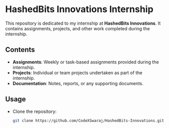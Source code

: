 
# HashedBits Innovations Internship

This repository is dedicated to my internship at **HashedBits Innovations**. It contains assignments, projects, and other work completed during the internship.

## Contents
- **Assignments**: Weekly or task-based assignments provided during the internship.
- **Projects**: Individual or team projects undertaken as part of the internship.
- **Documentation**: Notes, reports, or any supporting documents.

## Usage
- Clone the repository:
  ```bash
  git clone https://github.com/CodeXSwaraj/HashedBits-Innovations.git
